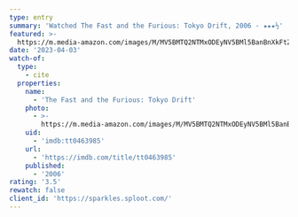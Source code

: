 ```yaml
---
type: entry
summary: 'Watched The Fast and the Furious: Tokyo Drift, 2006 - ★★★½'
featured: >-
  https://m.media-amazon.com/images/M/MV5BMTQ2NTMxODEyNV5BMl5BanBnXkFtZTcwMDgxMjA0MQ@@._V1_SX300.jpg
date: '2023-04-03'
watch-of:
  type:
    - cite
  properties:
    name:
      - 'The Fast and the Furious: Tokyo Drift'
    photo:
      - >-
        https://m.media-amazon.com/images/M/MV5BMTQ2NTMxODEyNV5BMl5BanBnXkFtZTcwMDgxMjA0MQ@@._V1_SX300.jpg
    uid:
      - 'imdb:tt0463985'
    url:
      - 'https://imdb.com/title/tt0463985'
    published:
      - '2006'
rating: '3.5'
rewatch: false
client_id: 'https://sparkles.sploot.com/'
---
```

